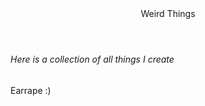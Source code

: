<!DOCTYPE html>
<html>

<head>
        <meta http-equiv="Content-Type" content="text/html; charset=UTF-8">
	<meta name="viewport" content="width=device-width, initial-scale=1">
       
</head>

<body>
        <header>Weird Things</header>
        <h6> Here is a collection of all things I create </h6>
        <a href:"/Earrape :)/">
	Earrape :)
        </a>
</body>
</html>
  
